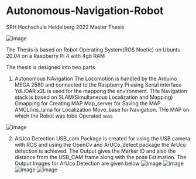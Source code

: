 # Autonomous-Navigation-Robot
SRH Hochschule Heidelberg 2022
Master Thesis 

![image](https://user-images.githubusercontent.com/86410054/164705961-ee05591b-7916-4578-9851-e225d23faaef.png)


The Thesis is based on Robot Operating System(ROS Noetic) on Ubuntu 20.04 on a Raspberry Pi 4 with 4gb RAM

The thesis is designed into two parts 
1. Autonomous NAvigation
The Locomotion is handled by the Arduino MEGA 2560 and connected to the Raspberry Pi using Serial interface
YdLiDAR x2L is used for the mappong the environment.
THe Navigation stack is based on SLAM(Simultaneous Localization and Mapping)
Gmapping for Creating MAP
Map_server for Saving the MAP
AMCL/iris_lama for Localization
Move_base for Navigation.
THe MAP on which the Robot was tobe Operated was

![image](https://user-images.githubusercontent.com/86410054/164705807-4b06b9ad-2a64-41be-ba88-9b1aa8968c93.png)


2. ArUco Detection
USB_cam Package is created for using the USB camera with ROS and using the OpenCv and ArUCo_detect package the ArUco detection is achieved.
The Output gives the Marker ID and also the distance from the USB_CAM frame along with the pose Estimation.
The Output Images for ArUco Detection are given below
![image](https://user-images.githubusercontent.com/86410054/164706157-4303cd55-75a0-48bb-b2ff-d60836db282f.png)
![image](https://user-images.githubusercontent.com/86410054/164706200-9d64961e-586c-451b-b095-da996f58de06.png)
![image](https://user-images.githubusercontent.com/86410054/164706270-f6c7089b-b9d0-4dd9-a430-d96206ddb970.png)
![image](https://user-images.githubusercontent.com/86410054/164706335-03795918-f7cc-4489-95cc-4e0335b7728e.png)
